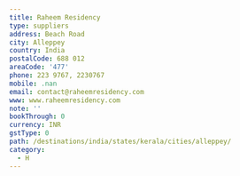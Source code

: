 ```yaml
---
title: Raheem Residency
type: suppliers
address: Beach Road
city: Alleppey
country: India
postalCode: 688 012
areaCode: '477'
phone: 223 9767, 2230767
mobile: .nan
email: contact@raheemresidency.com
www: www.raheemresidency.com
note: ''
bookThrough: 0
currency: INR
gstType: 0
path: /destinations/india/states/kerala/cities/alleppey/
category:
  - H
---
```


